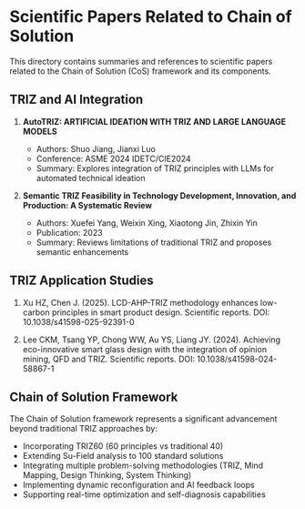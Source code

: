 # Scientific Papers Related to Chain of Solution

This directory contains summaries and references to scientific papers related to the Chain of Solution (CoS) framework and its components.

## TRIZ and AI Integration

1. **AutoTRIZ: ARTIFICIAL IDEATION WITH TRIZ AND LARGE LANGUAGE MODELS**
   - Authors: Shuo Jiang, Jianxi Luo
   - Conference: ASME 2024 IDETC/CIE2024
   - Summary: Explores integration of TRIZ principles with LLMs for automated technical ideation

2. **Semantic TRIZ Feasibility in Technology Development, Innovation, and Production: A Systematic Review**
   - Authors: Xuefei Yang, Weixin Xing, Xiaotong Jin, Zhixin Yin
   - Publication: 2023
   - Summary: Reviews limitations of traditional TRIZ and proposes semantic enhancements

## TRIZ Application Studies

1. Xu HZ, Chen J. (2025). LCD-AHP-TRIZ methodology enhances low-carbon principles in smart product design. Scientific reports. DOI: 10.1038/s41598-025-92391-0

2. Lee CKM, Tsang YP, Chong WW, Au YS, Liang JY. (2024). Achieving eco-innovative smart glass design with the integration of opinion mining, QFD and TRIZ. Scientific reports. DOI: 10.1038/s41598-024-58867-1

## Chain of Solution Framework

The Chain of Solution framework represents a significant advancement beyond traditional TRIZ approaches by:
- Incorporating TRIZ60 (60 principles vs traditional 40)
- Extending Su-Field analysis to 100 standard solutions
- Integrating multiple problem-solving methodologies (TRIZ, Mind Mapping, Design Thinking, System Thinking)
- Implementing dynamic reconfiguration and AI feedback loops
- Supporting real-time optimization and self-diagnosis capabilities

